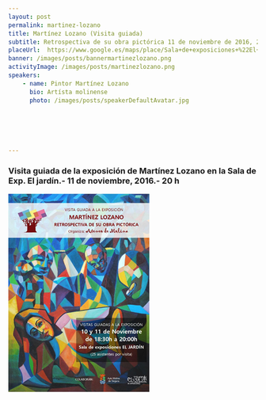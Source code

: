 ```yaml
---
layout: post
permalink: martinez-lozano  
title: Martínez Lozano (Visita guiada) 
subtitle: Retrospectiva de su obra pictórica 11 de noviembre de 2016, 20:00h.- Sala de Exp. El Jardín 
placeUrl:  https://www.google.es/maps/place/Sala+de+exposiciones+%22El+Jard%C3%ADn%22/@38.0522142,-1.2159513,17z/data=!3m1!4b1!4m5!3m4!1s0xd647f55db23f62b:0x236fc800c1aaff6c!8m2!3d38.0522142!4d-1.2137626
banner: /images/posts/bannermartinezlozano.png
activityImage: /images/posts/martinezlozano.png
speakers: 
    - name: Pintor Martínez Lozano
      bio: Artísta molinense
      photo: /images/posts/speakerDefaultAvatar.jpg
   




---
```


### Visita guiada de la exposición de Martínez Lozano en la Sala de Exp. El jardín.- 11 de noviembre, 2016.- 20 h


![cartel](/images/posts/martinezlozano.png)

